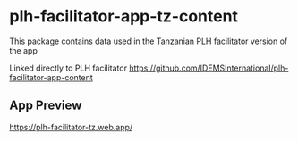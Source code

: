 # plh-facilitator-app-tz-content
This package contains data used in the Tanzanian PLH facilitator version of the app

Linked directly to PLH facilitator https://github.com/IDEMSInternational/plh-facilitator-app-content

## App Preview
https://plh-facilitator-tz.web.app/
